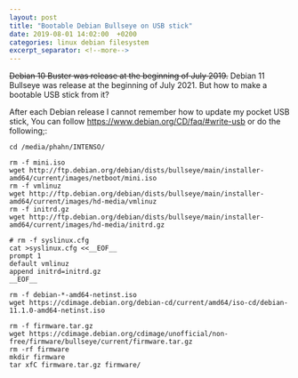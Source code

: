 ```yaml
---
layout: post
title: "Bootable Debian Bullseye on USB stick"
date: 2019-08-01 14:02:00  +0200
categories: linux debian filesystem
excerpt_separator: <!--more-->
---
```


~~Debian 10 Buster was release at the beginning of July 2019.~~
Debian 11 Bullseye was release at the beginning of July 2021.
But how to make a bootable USB stick from it?

<!--more-->

After each Debian release I cannot remember how to update my pocket USB stick,
You can follow <https://www.debian.org/CD/faq/#write-usb> or do the following;:

	cd /media/phahn/INTENSO/

	rm -f mini.iso
	wget http://ftp.debian.org/debian/dists/bullseye/main/installer-amd64/current/images/netboot/mini.iso
	rm -f vmlinuz
	wget http://ftp.debian.org/debian/dists/bullseye/main/installer-amd64/current/images/hd-media/vmlinuz
	rm -f initrd.gz
	wget http://ftp.debian.org/debian/dists/bullseye/main/installer-amd64/current/images/hd-media/initrd.gz

	# rm -f syslinux.cfg
	cat >syslinux.cfg <<__EOF__
	prompt 1
	default vmlinuz
	append initrd=initrd.gz
	__EOF__

	rm -f debian-*-amd64-netinst.iso
	wget https://cdimage.debian.org/debian-cd/current/amd64/iso-cd/debian-11.1.0-amd64-netinst.iso

	rm -f firmware.tar.gz
	wget https://cdimage.debian.org/cdimage/unofficial/non-free/firmware/bullseye/current/firmware.tar.gz
	rm -rf firmware
	mkdir firmware
	tar xfC firmware.tar.gz firmware/
